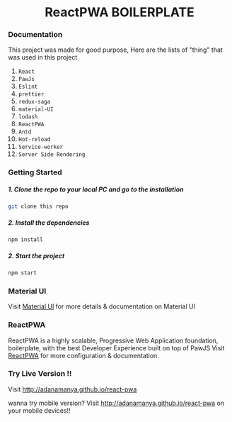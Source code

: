 

<h1 align="center" style="text-align:center">ReactPWA BOILERPLATE</h1>


### Documentation

This project was made for good purpose,
Here are the lists of "thing" that was used in this project

1. `React`
2. `PawJs`
3. `Eslint`
4. `prettier`
5. `redux-saga`
6. `material-UI`
7. `lodash`
8. `ReactPWA`
9. `Antd`
10. `Hot-reload`
11. `Service-worker`
12. `Server Side Rendering`






### Getting Started

##### 1. Clone the repo to your local PC and go to the installation
```bash
git clone this repo
```
  
##### 2. Install the dependencies
```bash
npm install
```

##### 2. Start the project
```bash
npm start
```

### Material UI
Visit [Material UI](https://material-ui.com/) for more details & documentation on Material UI  

### ReactPWA
ReactPWA is a highly scalable, Progressive Web Application foundation, boilerplate, with the best Developer Experience built on top of PawJS
Visit [ReactPWA](https://www.reactpwa.com) for more configuration & documentation.

### Try Live Version !!
Visit http://adanamanya.github.io/react-pwa

wanna try mobile version?
Visit http://adanamanya.github.io/react-pwa on your mobile devices!!
